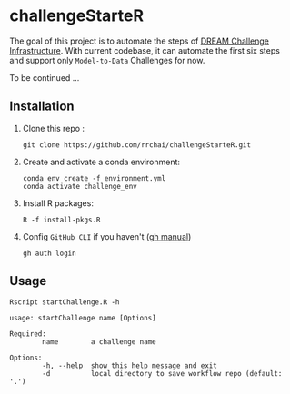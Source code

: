 # challengeStarteR

The goal of this project is to automate the steps of [DREAM Challenge Infrastructure](https://help.synapse.org/docs/Challenge-Infrastructure.2163409505.html). With current codebase, it can automate the first six steps and support only `Model-to-Data` Challenges for now.

To be continued ...

## Installation

1.  Clone this repo :

        git clone https://github.com/rrchai/challengeStarteR.git

2.  Create and activate a conda environment:

        conda env create -f environment.yml
        conda activate challenge_env

3.  Install R packages:

        R -f install-pkgs.R

4.  Config `GitHub CLI` if you haven't ([gh manual](https://cli.github.com/manual/))

        gh auth login

## Usage

```
Rscript startChallenge.R -h
```

```
usage: startChallenge name [Options]

Required:
        name        a challenge name

Options:
        -h, --help  show this help message and exit
        -d          local directory to save workflow repo (default: '.')
```
